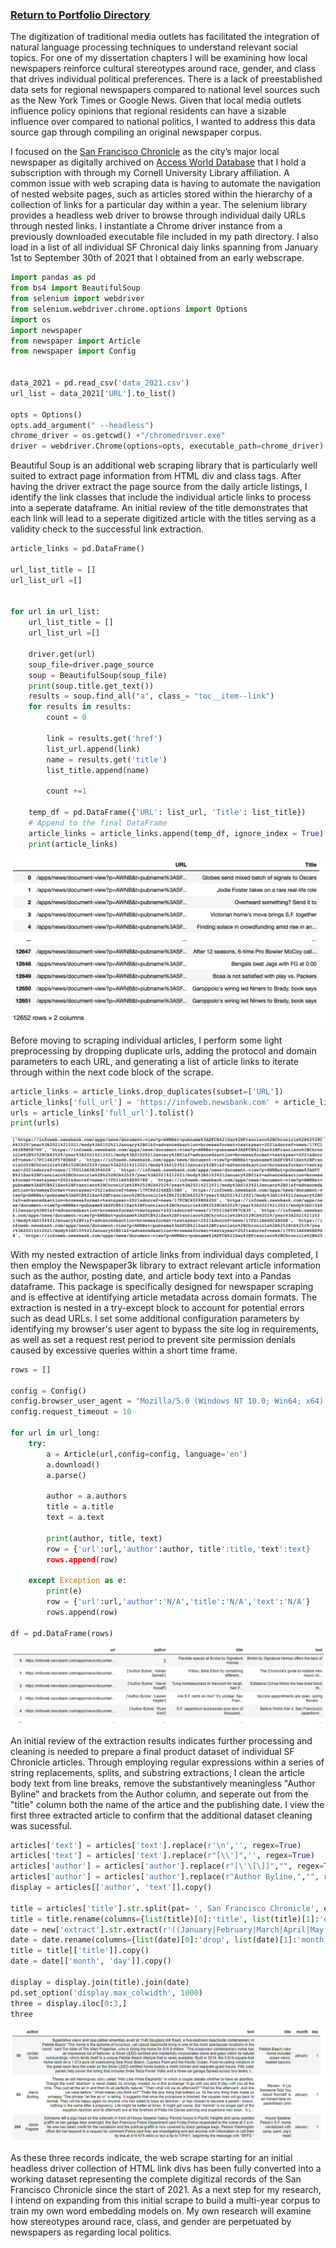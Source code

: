 ### [Return to Portfolio Directory](https://remypstewart.github.io/)

The digitization of traditional media outlets has facilitated the integration of natural language processing techniques to understand relevant social topics. For one of my dissertation chapters I will be examining how local newspapers reinforce cultural stereotypes around race, gender, and class that drives individual political preferences. There is a lack of preestablished data sets for regional newspapers compared to national level sources such as the New York Times or Google News. Given that local media outlets influence policy opinions that regional residents can have a sizable influence over compared to national politics, I wanted to address this data source gap through compiling an original newspaper corpus. 

I focused on the [San Francisco Chronicle](https://www.sfchronicle.com/) as the city’s major local newspaper as digitally archived on [Access World Database](https://www.newsbank.com/libraries/colleges-universities/solutions/access-world-news-research-collection-2021-edition) that I hold a subscription with through my Cornell University Library affiliation. A common issue with web scraping data is having to automate the navigation of nested website pages, such as articles stored within the hierarchy of a collection of links for a particular day within a year. The selenium library provides a headless web driver to browse through individual daily URLs through nested links. I instantiate a Chrome driver instance from a previously downloaded executable file included in my path directory. I also load in a list of all individual SF Chronical daiy links spanning from January 1st to September 30th of 2021 that I obtained from an early webscrape. 

```python
import pandas as pd
from bs4 import BeautifulSoup
from selenium import webdriver
from selenium.webdriver.chrome.options import Options
import os
import newspaper
from newspaper import Article
from newspaper import Config


data_2021 = pd.read_csv('data_2021.csv')
url_list = data_2021['URL'].to_list()

opts = Options()
opts.add_argument(" --headless")
chrome_driver = os.getcwd() +"/chromedriver.exe"
driver = webdriver.Chrome(options=opts, executable_path=chrome_driver)
```

Beautiful Soup is an additional web scraping library that is particularly well suited to extract page information from HTML div and class tags. After having the driver extract the page source from the daily article listings, I identify the link classes that include the individual article links to process into a seperate dataframe. An initial review of the title demonstrates that each link will lead to a seperate digitized article with the titles serving as a validity check to the successful link extraction. 

```python
article_links = pd.DataFrame()

url_list_title = []
url_list_url =[]


for url in url_list:
    url_list_title = []
    url_list_url =[]
    
    driver.get(url)
    soup_file=driver.page_source
    soup = BeautifulSoup(soup_file)
    print(soup.title.get_text())
    results = soup.find_all("a", class_= "toc__item--link")
    for results in results:
        count = 0
        
        link = results.get('href')
        list_url.append(link)
        name = results.get('title')
        list_title.append(name)
        
        count +=1

    temp_df = pd.DataFrame({'URL': list_url, 'Title': list_title})
    # Append to the final DataFrame
    article_links = article_links.append(temp_df, ignore_index = True)
    print(article_links)
```
![alt text](/images/selenium.png)

Before moving to scraping individual articles, I perform some light preprocessing by dropping duplicate urls, adding the protocol and domain parameters to each URL, and generating a list of article links to iterate through within the next code block of the scrape. 

```python
article_links = article_links.drop_duplicates(subset=['URL'])
article_links['full_url'] = 'https://infoweb.newsbank.com' + article_links['URL'].astype(str)
urls = article_links['full_url'].tolist()
print(urls)
```
![alt text](/images/URLS.png)

With my nested extraction of article links from individual days completed, I then employ the Newspaper3k library to extract relevant article information such as the author, posting date, and article body text into a Pandas dataframe. This package is specifically designed for newspaper scraping and is effective at identifying article metadata across domain formats. The extraction is nested in a try-except block to account for potential errors such as dead URLs. I set some additional configuration parameters by identifying my browser's user agent to bypass the site log in requirements, as well as set a request rest period to prevent site permission denials caused by excessive queries within a short time frame.  

```python
rows = []

config = Config()
config.browser_user_agent = "Mozilla/5.0 (Windows NT 10.0; Win64; x64) AppleWebKit/537.36 (KHTML, like Gecko) Chrome/94.0.4606.81 Safari/537.36 Edg/94.0.992.47"
config.request_timeout = 10

for url in url_long:
    try:
        a = Article(url,config=config, language='en')
        a.download()
        a.parse()
         
        author = a.authors
        title = a.title
        text = a.text
        
        print(author, title, text)
        row = {'url':url,'author':author, title':title,'text':text}
        rows.append(row)
               
    except Exception as e:
        print(e)
        row = {'url':url,'author':'N/A','title':'N/A','text':'N/A'}
        rows.append(row)
        
df = pd.DataFrame(rows)
```
![alt text](/images/articles.png)

An initial review of the extraction results indicates further processing and cleaning is needed to prepare a final product dataset of individual SF Chronicle articles. Through employing regular expressions within a series of string replacements, splits, and substring extractions, I clean the article body text from line breaks, remove the substantively meaningless "Author Byline" and brackets from the Author column, and seperate out from the "title" column both the name of the artice and the publishing date. I view the first three extracted article to confirm that the additional dataset cleaning was sucessful.

```python
articles['text'] = articles['text'].replace(r'\n','', regex=True)
articles['text'] = articles['text'].replace(r"[\\']",'', regex=True)
articles['author'] = articles['author'].replace(r"[\'\[\]]","", regex=True)
articles['author'] = articles['author'].replace(r"Author Byline,","", regex=True)
display = articles[['author', 'text']].copy()

title = articles['title'].str.split(pat= ', San Francisco Chronicle', expand = True)
title = title.rename(columns={list(title)[0]:'title', list(title)[1]:'extract'}) 
date = new['extract'].str.extract(r'((January|February|March|April|May|June|July|August|September|October|November|December)\s+(\d{1,2}))')
date = date.rename(columns={list(date)[0]:'drop', list(date)[1]:'month', list(date)[2]:'day'}) 
title = title[['title']].copy()
date = date[['month', 'day']].copy()

display = display.join(title).join(date)
pd.set_option('display.max_colwidth', 1000)
three = display.iloc[0:3,]
three
```
![alt text](/images/clean.png)

As these three records indicate, the web scrape starting for an initial headless driver collection of HTML link divs has been fully converted into a working dataset representing the complete digitizal records of the San Francisco Chronicle since the start of 2021. As a next step for my research, I intend on expanding from this initial scrape to build a multi-year corpus to train my own word embedding models on. My own research will examine how stereotypes around race, class, and gender are perpetuated by newspapers as regarding local politics.
